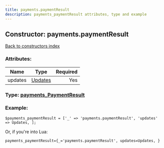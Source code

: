 ```yaml
---
title: payments.paymentResult
description: payments_paymentResult attributes, type and example
---
```

## Constructor: payments.paymentResult  
[Back to constructors index](index.md)



### Attributes:

| Name     |    Type       | Required |
|----------|:-------------:|---------:|
|updates|[Updates](../types/Updates.md) | Yes|



### Type: [payments\_PaymentResult](../types/payments_PaymentResult.md)


### Example:

```
$payments_paymentResult = ['_' => 'payments.paymentResult', 'updates' => Updates, ];
```  

Or, if you're into Lua:  


```
payments_paymentResult={_='payments.paymentResult', updates=Updates, }

```


